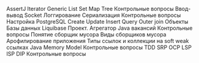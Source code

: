 AssertJ
Iterator
Generic
List
Set
Map
Tree
Контрольные вопросы
Ввод-вывод
Socket
Логгирование
Сериализация
Контрольные вопросы
Настройка PostgreSQL
Create Update Insert
Query
Outer join
Объекты Базы данных
Liquibase
Проект. Агрегатор Java вакансий
Контрольные вопросы
Понятие сборщик мусора
Виды сборщиков мусора
Арофилирование приложения
Типы ссылок и коллекции на soft weak ссылках
Java Memory Model
Контрольные вопросы
TDD
SRP
OCP
LSP
ISP
DIP
Контрольные вопросы